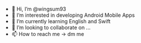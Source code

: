 - 👋 Hi, I’m @wingsum93
- 👀 I’m interested in developing Android Mobile Apps 
- 🌱 I’m currently learning English and Swift
- 💞️ I’m looking to collaborate on ...
- 📫 How to reach me -> dm me

<!---
wingsum93/wingsum93 is a ✨ special ✨ repository because its `README.md` (this file) appears on your GitHub profile.
You can click the Preview link to take a look at your changes.
--->

